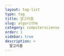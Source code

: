```yaml
---
layout: tag-list
type: tag
title: 알고리즘
slug: algorithm
category: computersciense
order: 1
sidebar: true
description: >
  알고리즘
---
```

